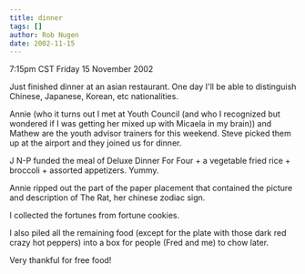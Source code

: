 ```yaml
---
title: dinner
tags: []
author: Rob Nugen
date: 2002-11-15
---
```


<p class=date>7:15pm CST Friday 15 November 2002</p>

<p>Just finished dinner at an asian restaurant.  One day I'll be able
to distinguish Chinese, Japanese, Korean, etc nationalities.</p>

<p>Annie (who it turns out I met at Youth Council (and who I
recognized but wondered if I was getting her mixed up with Micaela in
my brain)) and Mathew are the youth advisor trainers for this
weekend.  Steve picked them up at the airport and they joined us for
dinner.</p>

<p>J N-P funded the meal of Deluxe Dinner For Four + a vegetable fried
rice + broccoli + assorted appetizers.  Yummy.</p>

<p>Annie ripped out the part of the paper placement that contained the
picture and description of The Rat, her chinese zodiac sign.</p>

<p>I collected the fortunes from fortune cookies.</p>

<p>I also piled all the remaining food (except for the plate with
those dark red crazy hot peppers) into a box for people (Fred and me)
to chow later.</p>

<p>Very thankful for free food!</p>
